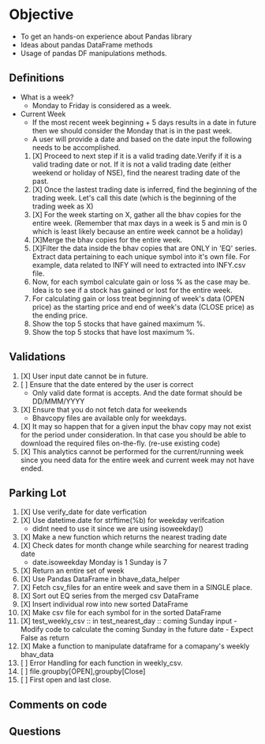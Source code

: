 # Objective
- To get an hands-on experience about Pandas library
- Ideas about pandas DataFrame methods
- Usage of pandas DF manipulations methods.

## Definitions
- What is a week?
    - Monday to Friday is considered as a week.
- Current Week
    - If the most recent week beginning + 5 days results in a date in future
      then we should consider the Monday that is in the past week.
    - A user will provide a date and based on the date input the following needs
      to be accomplished.
    1. [X] Proceed to next step if it is a valid trading date.Verify if it is a
       valid trading date or not. If it is not a valid trading date (either
       weekend or holiday of NSE), find the nearest trading date of the past.
    2. [X] Once the lastest trading date is inferred, find the beginning of the
       trading week. Let's call this date (which is the beginning of the
       trading week as X)
    3. [X] For the week starting on X, gather all the bhav copies for the entire
       week. (Remember that max days in a week is 5 and min is 0 which is least
       likely because an entire week cannot be a holiday)
    4. [X]Merge the bhav copies for the entire week.
    5. [X]Filter the data inside the bhav copies that are ONLY in 'EQ' series. Extract
       data pertaining to each unique symbol into it's own file. For example,
       data related to INFY will need to extracted into INFY.csv file.
    6. Now, for each symbol calculate gain or loss % as the case may be. Idea is
       to see if a stock has gained or lost for the entire week.
    7. For calculating gain or loss treat beginning of week's data (OPEN price)
       as the starting price and end of week's data (CLOSE price) as the ending
       price.
    8. Show the top 5 stocks that have gained maximum %.
    9. Show the top 5 stocks that have lost maximum %.

## Validations
1. [X] User input date cannot be in future.
2. [ ] Ensure that the date entered by the user is correct
    - Only valid date format is accepts. And the date format should be DD/MMM/YYYY
3. [X] Ensure that you do not fetch data for weekends
    - Bhavcopy files are available only for weekdays.
4. [X] It may so happen that for a given input the bhav copy may not exist for
   the period under consideration. In that case you should be able to download
   the required files on-the-fly. (re-use existing code)
5. [X] This analytics cannot be performed for the current/running week since you
   need data for the entire week and current week may not have ended.

## Parking Lot
1. [X] Use verify_date for date verfication
2. [X] Use datetime.date for strftime(%b) for weekday verifcation
    - didnt need to use it since we are using isoweekday()
3. [X] Make a new function which returns the nearest trading date
4. [X] Check dates for month change while searching for nearest trading date
    - date.isoweekday Monday is 1 Sunday is 7 
5. [X] Return an entire set of week
6. [X] Use Pandas DataFrame in bhave_data_helper
7. [X] Fetch csv_files for an entire week and save them in a SINGLE place.
8. [X] Sort out EQ series from the merged csv DataFrame
9. [X] Insert individual row into new sorted DataFrame
10. [X] Make csv file for each symbol for in the sorted DataFrame
11. [X] test_weekly_csv :: in test_nearest_day :: coming Sunday input
        - Modify code to calculate the coming Sunday in the future date 
        - Expect False as return
12. [X] Make a function to manipulate dataframe for a comapany's weekly bhav_data
13. [ ] Error Handling for each function in weekly_csv.
14. [ ] file.groupby[OPEN],groupby[Close]
15. [ ] First open and last close.

## Comments on code 


## Questions


